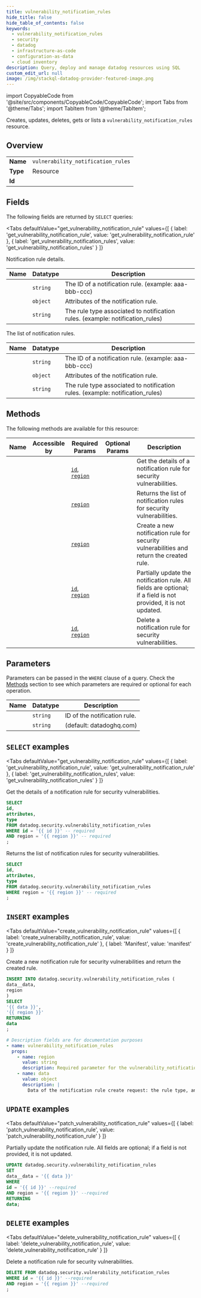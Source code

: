 ```yaml
--- 
title: vulnerability_notification_rules
hide_title: false
hide_table_of_contents: false
keywords:
  - vulnerability_notification_rules
  - security
  - datadog
  - infrastructure-as-code
  - configuration-as-data
  - cloud inventory
description: Query, deploy and manage datadog resources using SQL
custom_edit_url: null
image: /img/stackql-datadog-provider-featured-image.png
---
```


import CopyableCode from '@site/src/components/CopyableCode/CopyableCode';
import Tabs from '@theme/Tabs';
import TabItem from '@theme/TabItem';

Creates, updates, deletes, gets or lists a <code>vulnerability_notification_rules</code> resource.

## Overview
<table><tbody>
<tr><td><b>Name</b></td><td><code>vulnerability_notification_rules</code></td></tr>
<tr><td><b>Type</b></td><td>Resource</td></tr>
<tr><td><b>Id</b></td><td><CopyableCode code="datadog.security.vulnerability_notification_rules" /></td></tr>
</tbody></table>

## Fields

The following fields are returned by `SELECT` queries:

<Tabs
    defaultValue="get_vulnerability_notification_rule"
    values={[
        { label: 'get_vulnerability_notification_rule', value: 'get_vulnerability_notification_rule' },
        { label: 'get_vulnerability_notification_rules', value: 'get_vulnerability_notification_rules' }
    ]}
>
<TabItem value="get_vulnerability_notification_rule">

Notification rule details.

<table>
<thead>
    <tr>
    <th>Name</th>
    <th>Datatype</th>
    <th>Description</th>
    </tr>
</thead>
<tbody>
<tr>
    <td><CopyableCode code="id" /></td>
    <td><code>string</code></td>
    <td>The ID of a notification rule. (example: aaa-bbb-ccc)</td>
</tr>
<tr>
    <td><CopyableCode code="attributes" /></td>
    <td><code>object</code></td>
    <td>Attributes of the notification rule.</td>
</tr>
<tr>
    <td><CopyableCode code="type" /></td>
    <td><code>string</code></td>
    <td>The rule type associated to notification rules. (example: notification_rules)</td>
</tr>
</tbody>
</table>
</TabItem>
<TabItem value="get_vulnerability_notification_rules">

The list of notification rules.

<table>
<thead>
    <tr>
    <th>Name</th>
    <th>Datatype</th>
    <th>Description</th>
    </tr>
</thead>
<tbody>
<tr>
    <td><CopyableCode code="id" /></td>
    <td><code>string</code></td>
    <td>The ID of a notification rule. (example: aaa-bbb-ccc)</td>
</tr>
<tr>
    <td><CopyableCode code="attributes" /></td>
    <td><code>object</code></td>
    <td>Attributes of the notification rule.</td>
</tr>
<tr>
    <td><CopyableCode code="type" /></td>
    <td><code>string</code></td>
    <td>The rule type associated to notification rules. (example: notification_rules)</td>
</tr>
</tbody>
</table>
</TabItem>
</Tabs>

## Methods

The following methods are available for this resource:

<table>
<thead>
    <tr>
    <th>Name</th>
    <th>Accessible by</th>
    <th>Required Params</th>
    <th>Optional Params</th>
    <th>Description</th>
    </tr>
</thead>
<tbody>
<tr>
    <td><a href="#get_vulnerability_notification_rule"><CopyableCode code="get_vulnerability_notification_rule" /></a></td>
    <td><CopyableCode code="select" /></td>
    <td><a href="#parameter-id"><code>id</code></a>, <a href="#parameter-region"><code>region</code></a></td>
    <td></td>
    <td>Get the details of a notification rule for security vulnerabilities.</td>
</tr>
<tr>
    <td><a href="#get_vulnerability_notification_rules"><CopyableCode code="get_vulnerability_notification_rules" /></a></td>
    <td><CopyableCode code="select" /></td>
    <td><a href="#parameter-region"><code>region</code></a></td>
    <td></td>
    <td>Returns the list of notification rules for security vulnerabilities.</td>
</tr>
<tr>
    <td><a href="#create_vulnerability_notification_rule"><CopyableCode code="create_vulnerability_notification_rule" /></a></td>
    <td><CopyableCode code="insert" /></td>
    <td><a href="#parameter-region"><code>region</code></a></td>
    <td></td>
    <td>Create a new notification rule for security vulnerabilities and return the created rule.</td>
</tr>
<tr>
    <td><a href="#patch_vulnerability_notification_rule"><CopyableCode code="patch_vulnerability_notification_rule" /></a></td>
    <td><CopyableCode code="update" /></td>
    <td><a href="#parameter-id"><code>id</code></a>, <a href="#parameter-region"><code>region</code></a></td>
    <td></td>
    <td>Partially update the notification rule. All fields are optional; if a field is not provided, it is not updated.</td>
</tr>
<tr>
    <td><a href="#delete_vulnerability_notification_rule"><CopyableCode code="delete_vulnerability_notification_rule" /></a></td>
    <td><CopyableCode code="delete" /></td>
    <td><a href="#parameter-id"><code>id</code></a>, <a href="#parameter-region"><code>region</code></a></td>
    <td></td>
    <td>Delete a notification rule for security vulnerabilities.</td>
</tr>
</tbody>
</table>

## Parameters

Parameters can be passed in the `WHERE` clause of a query. Check the [Methods](#methods) section to see which parameters are required or optional for each operation.

<table>
<thead>
    <tr>
    <th>Name</th>
    <th>Datatype</th>
    <th>Description</th>
    </tr>
</thead>
<tbody>
<tr id="parameter-id">
    <td><CopyableCode code="id" /></td>
    <td><code>string</code></td>
    <td>ID of the notification rule.</td>
</tr>
<tr id="parameter-region">
    <td><CopyableCode code="region" /></td>
    <td><code>string</code></td>
    <td>(default: datadoghq.com)</td>
</tr>
</tbody>
</table>

## `SELECT` examples

<Tabs
    defaultValue="get_vulnerability_notification_rule"
    values={[
        { label: 'get_vulnerability_notification_rule', value: 'get_vulnerability_notification_rule' },
        { label: 'get_vulnerability_notification_rules', value: 'get_vulnerability_notification_rules' }
    ]}
>
<TabItem value="get_vulnerability_notification_rule">

Get the details of a notification rule for security vulnerabilities.

```sql
SELECT
id,
attributes,
type
FROM datadog.security.vulnerability_notification_rules
WHERE id = '{{ id }}' -- required
AND region = '{{ region }}' -- required
;
```
</TabItem>
<TabItem value="get_vulnerability_notification_rules">

Returns the list of notification rules for security vulnerabilities.

```sql
SELECT
id,
attributes,
type
FROM datadog.security.vulnerability_notification_rules
WHERE region = '{{ region }}' -- required
;
```
</TabItem>
</Tabs>


## `INSERT` examples

<Tabs
    defaultValue="create_vulnerability_notification_rule"
    values={[
        { label: 'create_vulnerability_notification_rule', value: 'create_vulnerability_notification_rule' },
        { label: 'Manifest', value: 'manifest' }
    ]}
>
<TabItem value="create_vulnerability_notification_rule">

Create a new notification rule for security vulnerabilities and return the created rule.

```sql
INSERT INTO datadog.security.vulnerability_notification_rules (
data__data,
region
)
SELECT 
'{{ data }}',
'{{ region }}'
RETURNING
data
;
```
</TabItem>
<TabItem value="manifest">

```yaml
# Description fields are for documentation purposes
- name: vulnerability_notification_rules
  props:
    - name: region
      value: string
      description: Required parameter for the vulnerability_notification_rules resource.
    - name: data
      value: object
      description: |
        Data of the notification rule create request: the rule type, and the rule attributes. All fields are required.
```
</TabItem>
</Tabs>


## `UPDATE` examples

<Tabs
    defaultValue="patch_vulnerability_notification_rule"
    values={[
        { label: 'patch_vulnerability_notification_rule', value: 'patch_vulnerability_notification_rule' }
    ]}
>
<TabItem value="patch_vulnerability_notification_rule">

Partially update the notification rule. All fields are optional; if a field is not provided, it is not updated.

```sql
UPDATE datadog.security.vulnerability_notification_rules
SET 
data__data = '{{ data }}'
WHERE 
id = '{{ id }}' --required
AND region = '{{ region }}' --required
RETURNING
data;
```
</TabItem>
</Tabs>


## `DELETE` examples

<Tabs
    defaultValue="delete_vulnerability_notification_rule"
    values={[
        { label: 'delete_vulnerability_notification_rule', value: 'delete_vulnerability_notification_rule' }
    ]}
>
<TabItem value="delete_vulnerability_notification_rule">

Delete a notification rule for security vulnerabilities.

```sql
DELETE FROM datadog.security.vulnerability_notification_rules
WHERE id = '{{ id }}' --required
AND region = '{{ region }}' --required
;
```
</TabItem>
</Tabs>
